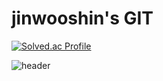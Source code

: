 <h1>jinwooshin's GIT</h1>



[![Solved.ac Profile](http://mazassumnida.wtf/api/v2/generate_badge?boj=adamgold)](https://solved.ac/adamgold/)

![header](https://capsule-render.vercel.app/api?type=soft&color=33FF00&height=300&section=header&text=GOLDADAM&fontSize=90&animation=fadeIn)
<!---
goldadam/goldadam is a ✨ special ✨ repository because its `README.md` (this file) appears on your GitHub profile.
You can click the Preview link to take a look at your changes.
--->

